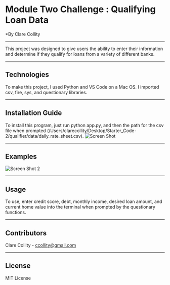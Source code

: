 # Module Two Challenge : Qualifying Loan Data
*By Clare Collity
___

This project was designed to give users the ability to enter their information and determine if they qualify for loans from a variety of different banks.



---

## Technologies

To make this project, I used Python and VS Code on a Mac OS. I imported csv, fire, sys, and questionary libraries. 

---

## Installation Guide

To install this program, just run python app.py, and then the path for the csv file when prompted (/Users/clarecollity/Desktop/Starter_Code-2/qualifier/data/daily_rate_sheet.csv).
![Screen Shot](/Users/clarecollity/Desktop/Starter_Code-2/qualifier/tests/__pycache__/photos)

---

## Examples

![Screen Shot 2](/Users/clarecollity/Desktop/Starter_Code-2/qualifier/tests/__pycache__/photos)

---

## Usage

To use, enter credit score, debt, monthly income, desired loan amount, and current home value into the terminal when prompted by the questionary functions. 

---

## Contributors

Clare Collity - ccollity@gmail.com

---

## License

MIT License 
